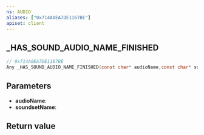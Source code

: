 ```yaml
---
ns: AUDIO
aliases: ["0x714A0EA7DE1167BE"]
apiset: client
---
```

## _HAS_SOUND_AUDIO_NAME_FINISHED

```c
// 0x714A0EA7DE1167BE
Any _HAS_SOUND_AUDIO_NAME_FINISHED(const char* audioName,const char* soundsetName);
```


## Parameters
* **audioName**:
* **soundsetName**:

## Return value

